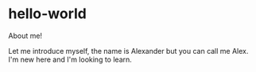 # hello-world

About me!

Let me introduce myself, the name is Alexander but you can call me Alex. 
I'm new here and I'm looking to learn.

